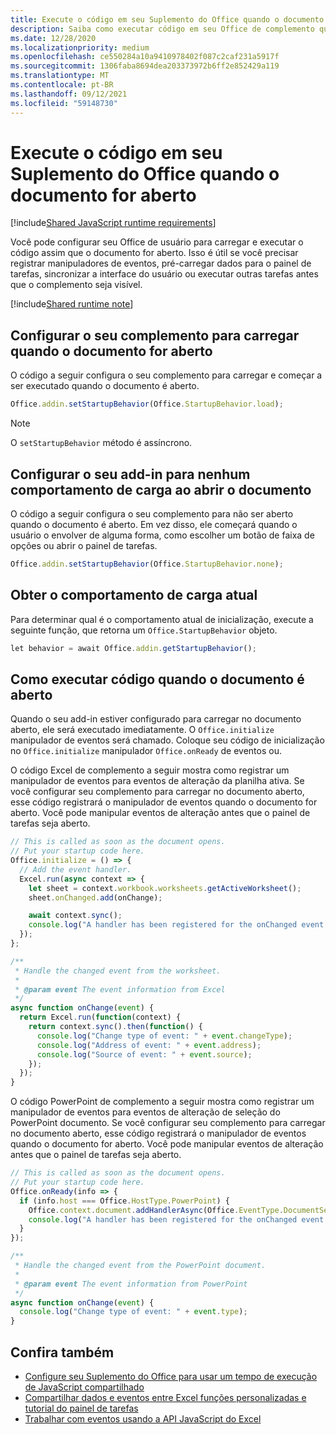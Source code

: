 ```yaml
---
title: Execute o código em seu Suplemento do Office quando o documento for aberto
description: Saiba como executar código em seu Office de complemento quando o documento for aberto.
ms.date: 12/28/2020
ms.localizationpriority: medium
ms.openlocfilehash: ce550284a10a9410978402f087c2caf231a5917f
ms.sourcegitcommit: 1306faba8694dea203373972b6ff2e852429a119
ms.translationtype: MT
ms.contentlocale: pt-BR
ms.lasthandoff: 09/12/2021
ms.locfileid: "59148730"
---
```

# <a name="run-code-in-your-office-add-in-when-the-document-opens"></a>Execute o código em seu Suplemento do Office quando o documento for aberto

[!include[Shared JavaScript runtime requirements](../includes/shared-runtime-requirements-note.md)]

Você pode configurar seu Office de usuário para carregar e executar o código assim que o documento for aberto. Isso é útil se você precisar registrar manipuladores de eventos, pré-carregar dados para o painel de tarefas, sincronizar a interface do usuário ou executar outras tarefas antes que o complemento seja visível.

[!include[Shared runtime note](../includes/note-requires-shared-runtime.md)]

## <a name="configure-your-add-in-to-load-when-the-document-opens"></a>Configurar o seu complemento para carregar quando o documento for aberto

O código a seguir configura o seu complemento para carregar e começar a ser executado quando o documento é aberto.

```JavaScript
Office.addin.setStartupBehavior(Office.StartupBehavior.load);
```

> [!NOTE]
> O `setStartupBehavior` método é assíncrono.

## <a name="configure-your-add-in-for-no-load-behavior-on-document-open"></a>Configurar o seu add-in para nenhum comportamento de carga ao abrir o documento

O código a seguir configura o seu complemento para não ser aberto quando o documento é aberto. Em vez disso, ele começará quando o usuário o envolver de alguma forma, como escolher um botão de faixa de opções ou abrir o painel de tarefas.

```JavaScript
Office.addin.setStartupBehavior(Office.StartupBehavior.none);
```

## <a name="get-the-current-load-behavior"></a>Obter o comportamento de carga atual

Para determinar qual é o comportamento atual de inicialização, execute a seguinte função, que retorna um `Office.StartupBehavior` objeto.

```JavaScript
let behavior = await Office.addin.getStartupBehavior();
```

## <a name="how-to-run-code-when-the-document-opens"></a>Como executar código quando o documento é aberto

Quando o seu add-in estiver configurado para carregar no documento aberto, ele será executado imediatamente. O `Office.initialize` manipulador de eventos será chamado. Coloque seu código de inicialização no `Office.initialize` manipulador `Office.onReady` de eventos ou.

O código Excel de complemento a seguir mostra como registrar um manipulador de eventos para eventos de alteração da planilha ativa. Se você configurar seu complemento para carregar no documento aberto, esse código registrará o manipulador de eventos quando o documento for aberto. Você pode manipular eventos de alteração antes que o painel de tarefas seja aberto.

```JavaScript
// This is called as soon as the document opens.
// Put your startup code here.
Office.initialize = () => {
  // Add the event handler.
  Excel.run(async context => {
    let sheet = context.workbook.worksheets.getActiveWorksheet();
    sheet.onChanged.add(onChange);

    await context.sync();
    console.log("A handler has been registered for the onChanged event.");
  });
};

/**
 * Handle the changed event from the worksheet.
 *
 * @param event The event information from Excel
 */
async function onChange(event) {
  return Excel.run(function(context) {
    return context.sync().then(function() {
      console.log("Change type of event: " + event.changeType);
      console.log("Address of event: " + event.address);
      console.log("Source of event: " + event.source);
    });
  });
}
```

O código PowerPoint de complemento a seguir mostra como registrar um manipulador de eventos para eventos de alteração de seleção do PowerPoint documento. Se você configurar seu complemento para carregar no documento aberto, esse código registrará o manipulador de eventos quando o documento for aberto. Você pode manipular eventos de alteração antes que o painel de tarefas seja aberto.

```JavaScript
// This is called as soon as the document opens.
// Put your startup code here.
Office.onReady(info => {
  if (info.host === Office.HostType.PowerPoint) {
    Office.context.document.addHandlerAsync(Office.EventType.DocumentSelectionChanged, onChange);
    console.log("A handler has been registered for the onChanged event.");
  }
});

/**
 * Handle the changed event from the PowerPoint document.
 *
 * @param event The event information from PowerPoint
 */
async function onChange(event) {
  console.log("Change type of event: " + event.type);
}
```

## <a name="see-also"></a>Confira também

- [Configure seu Suplemento do Office para usar um tempo de execução de JavaScript compartilhado](configure-your-add-in-to-use-a-shared-runtime.md)
- [Compartilhar dados e eventos entre Excel funções personalizadas e tutorial do painel de tarefas](../tutorials/share-data-and-events-between-custom-functions-and-the-task-pane-tutorial.md)
- [Trabalhar com eventos usando a API JavaScript do Excel](../excel/excel-add-ins-events.md)
